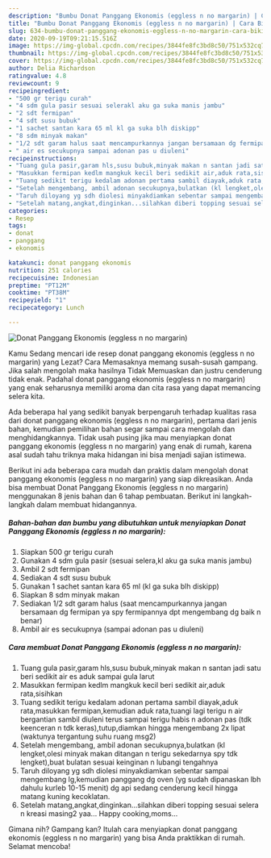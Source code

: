 ```yaml
---
description: "Bumbu Donat Panggang Ekonomis (eggless n no margarin) | Cara Bikin Donat Panggang Ekonomis (eggless n no margarin) Yang Sempurna"
title: "Bumbu Donat Panggang Ekonomis (eggless n no margarin) | Cara Bikin Donat Panggang Ekonomis (eggless n no margarin) Yang Sempurna"
slug: 634-bumbu-donat-panggang-ekonomis-eggless-n-no-margarin-cara-bikin-donat-panggang-ekonomis-eggless-n-no-margarin-yang-sempurna
date: 2020-09-19T09:21:15.516Z
image: https://img-global.cpcdn.com/recipes/3844fe8fc3bd8c50/751x532cq70/donat-panggang-ekonomis-eggless-n-no-margarin-foto-resep-utama.jpg
thumbnail: https://img-global.cpcdn.com/recipes/3844fe8fc3bd8c50/751x532cq70/donat-panggang-ekonomis-eggless-n-no-margarin-foto-resep-utama.jpg
cover: https://img-global.cpcdn.com/recipes/3844fe8fc3bd8c50/751x532cq70/donat-panggang-ekonomis-eggless-n-no-margarin-foto-resep-utama.jpg
author: Delia Richardson
ratingvalue: 4.8
reviewcount: 9
recipeingredient:
- "500 gr terigu curah"
- "4 sdm gula pasir sesuai selerakl aku ga suka manis jambu"
- "2 sdt fermipan"
- "4 sdt susu bubuk"
- "1 sachet santan kara 65 ml kl ga suka blh diskipp"
- "8 sdm minyak makan"
- "1/2 sdt garam halus saat mencampurkannya jangan bersamaan dg fermipan ya spy fermipannya dpt mengembang dg baik n benar"
- " air es secukupnya sampai adonan pas u diuleni"
recipeinstructions:
- "Tuang gula pasir,garam hls,susu bubuk,minyak makan n santan jadi satu beri sedikit air es aduk sampai gula larut"
- "Masukkan fermipan kedlm mangkuk kecil beri sedikit air,aduk rata,sisihkan"
- "Tuang sedikit terigu kedalam adonan pertama sambil diayak,aduk rata,masukkan fermipan,kemudian aduk rata,tuangi lagi terigu n air bergantian sambil diuleni terus sampai terigu habis n adonan pas (tdk keenceran n tdk keras),tutup,diamkan hingga mengembang 2x lipat (waktunya tergantung suhu ruang msg2)"
- "Setelah mengembang, ambil adonan secukupnya,bulatkan (kl lengket,olesi minyak makan ditangan n terigu sekedarnya spy tdk lengket),buat bulatan sesuai keinginan n lubangi tengahnya"
- "Taruh diloyang yg sdh diolesi minyakdiamkan sebentar sampai mengembang lg,kemudian panggang dg oven (yg sudah dipanaskan lbh dahulu kurleb 10-15 menit) dg api sedang cenderung kecil hingga matang kuning kecoklatan."
- "Setelah matang,angkat,dinginkan...silahkan diberi topping sesuai selera n kreasi masing2 yaa... Happy cooking,moms..."
categories:
- Resep
tags:
- donat
- panggang
- ekonomis

katakunci: donat panggang ekonomis 
nutrition: 251 calories
recipecuisine: Indonesian
preptime: "PT12M"
cooktime: "PT38M"
recipeyield: "1"
recipecategory: Lunch

---
```



![Donat Panggang Ekonomis (eggless n no margarin)](https://img-global.cpcdn.com/recipes/3844fe8fc3bd8c50/751x532cq70/donat-panggang-ekonomis-eggless-n-no-margarin-foto-resep-utama.jpg)

Kamu Sedang mencari ide resep donat panggang ekonomis (eggless n no margarin) yang Lezat? Cara Memasaknya memang susah-susah gampang. Jika salah mengolah maka hasilnya Tidak Memuaskan dan justru cenderung tidak enak. Padahal donat panggang ekonomis (eggless n no margarin) yang enak seharusnya memiliki aroma dan cita rasa yang dapat memancing selera kita.



Ada beberapa hal yang sedikit banyak berpengaruh terhadap kualitas rasa dari donat panggang ekonomis (eggless n no margarin), pertama dari jenis bahan, kemudian pemilihan bahan segar sampai cara mengolah dan menghidangkannya. Tidak usah pusing jika mau menyiapkan donat panggang ekonomis (eggless n no margarin) yang enak di rumah, karena asal sudah tahu triknya maka hidangan ini bisa menjadi sajian istimewa.


Berikut ini ada beberapa cara mudah dan praktis dalam mengolah donat panggang ekonomis (eggless n no margarin) yang siap dikreasikan. Anda bisa membuat Donat Panggang Ekonomis (eggless n no margarin) menggunakan 8 jenis bahan dan 6 tahap pembuatan. Berikut ini langkah-langkah dalam membuat hidangannya.

<!--inarticleads1-->

##### Bahan-bahan dan bumbu yang dibutuhkan untuk menyiapkan Donat Panggang Ekonomis (eggless n no margarin):

1. Siapkan 500 gr terigu curah
1. Gunakan 4 sdm gula pasir (sesuai selera,kl aku ga suka manis jambu)
1. Ambil 2 sdt fermipan
1. Sediakan 4 sdt susu bubuk
1. Gunakan 1 sachet santan kara 65 ml (kl ga suka blh diskipp)
1. Siapkan 8 sdm minyak makan
1. Sediakan 1/2 sdt garam halus (saat mencampurkannya jangan bersamaan dg fermipan ya spy fermipannya dpt mengembang dg baik n benar)
1. Ambil  air es secukupnya (sampai adonan pas u diuleni)




<!--inarticleads2-->

##### Cara membuat Donat Panggang Ekonomis (eggless n no margarin):

1. Tuang gula pasir,garam hls,susu bubuk,minyak makan n santan jadi satu beri sedikit air es aduk sampai gula larut
1. Masukkan fermipan kedlm mangkuk kecil beri sedikit air,aduk rata,sisihkan
1. Tuang sedikit terigu kedalam adonan pertama sambil diayak,aduk rata,masukkan fermipan,kemudian aduk rata,tuangi lagi terigu n air bergantian sambil diuleni terus sampai terigu habis n adonan pas (tdk keenceran n tdk keras),tutup,diamkan hingga mengembang 2x lipat (waktunya tergantung suhu ruang msg2)
1. Setelah mengembang, ambil adonan secukupnya,bulatkan (kl lengket,olesi minyak makan ditangan n terigu sekedarnya spy tdk lengket),buat bulatan sesuai keinginan n lubangi tengahnya
1. Taruh diloyang yg sdh diolesi minyakdiamkan sebentar sampai mengembang lg,kemudian panggang dg oven (yg sudah dipanaskan lbh dahulu kurleb 10-15 menit) dg api sedang cenderung kecil hingga matang kuning kecoklatan.
1. Setelah matang,angkat,dinginkan...silahkan diberi topping sesuai selera n kreasi masing2 yaa... Happy cooking,moms...




Gimana nih? Gampang kan? Itulah cara menyiapkan donat panggang ekonomis (eggless n no margarin) yang bisa Anda praktikkan di rumah. Selamat mencoba!
